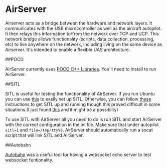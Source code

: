 # AirServer
Airserver acts as a bridge between the hardware and network layers. It communicates with the USB microcontroller as well as the aircraft autopilot. It then relays this information to/from the network over TCP and UCP. This network bridge allows functionality (scripts, data collection, processing, etc) to live anywhere on the network, including living on the same device as Airserver. It's intended to enable a flexible UAS architecture.

##POCO

AirServer currently uses [POCO C++ Libraries](http://pocoproject.org/). You'll need to install to run AirServer.

##SITL

SITL is useful for testing the functionality of AirServer. If you run Ubuntu you can use [this](http://www.rcgroups.com/forums/showthread.php?t=2190616) to easily set up SITL. Otherwise, you can follow [these](http://dev.ardupilot.com/wiki/simulation-2/sitl-simulator-software-in-the-loop/setting-up-sitl-on-linux/) instructions to get SITL up and running though this proved difficult in some situations.(I just found [this](http://dev.ardupilot.com/wiki/simulation-2/sitl-simulator-software-in-the-loop/setting-up-sitl-using-vagrant/) and it might be a possiblity) 

To use SITL with AirServer all you need to do is run SITL and start AirServer with the correct configuration in the ini file. Make sure that under autopilot `sitl=1` and `file=/tmp/ttyV0`. AirServer should automatically run a socat script that will link SITL and AirServer. 

##Autobahn

[Autobahn](https://github.com/tavendo/AutobahnPython) was a useful tool for having a websocket echo server to test websocket funtionality. 
